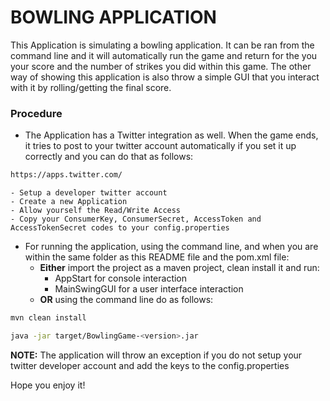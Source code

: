 # BOWLING APPLICATION

This Application is simulating a bowling application. It can be ran from the command line and it will automatically run the game and return for the you your score and the number of strikes you did within this game. The other way of showing this application is also throw a simple GUI that you interact with it by rolling/getting the final score.

### Procedure

  - The Application has a Twitter integration as well. When the game ends, it tries to post to your twitter account automatically if you set it up correctly and you can do that as follows:
```sh
https://apps.twitter.com/
```
    - Setup a developer twitter account 
    - Create a new Application
    - Allow yourself the Read/Write Access
    - Copy your ConsumerKey, ConsumerSecret, AccessToken and AccessTokenSecret codes to your config.properties

  - For running the application, using the command line, and when you are within the same folder as this README file and the pom.xml file:
    - **Either** import the project as a maven project, clean install it and run:
      - AppStart for console interaction
      - MainSwingGUI for a user interface interaction
    - **OR** using the command line do as follows:
```sh
mvn clean install
```
```sh
java -jar target/BowlingGame-<version>.jar
```

**NOTE:** The application will throw an exception if you do not setup your twitter developer account and add the keys to the config.properties

Hope you enjoy it!
